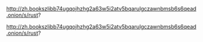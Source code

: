 http://zh.bookszlibb74ugqojhzhg2a63w5i2atv5bqarulgczawnbmsb6s6qead.onion/s/rust?


http://zh.bookszlibb74ugqojhzhg2a63w5i2atv5bqarulgczawnbmsb6s6qead.onion/s/rust?